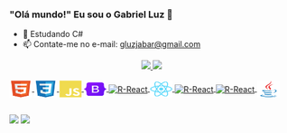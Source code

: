 ### "Olá mundo!" Eu sou o Gabriel Luz 👋


- 🌱 Estudando C#
- 📫 Contate-me no e-mail: gluzjabar@gmail.com

<div align="center">
  <a href="https://github.com/GabrielLJ">
  <img height="180em" src="https://github-readme-stats.vercel.app/api?username=GabrielLJ&show_icons=true&theme=tokyonight&include_all_commits=true&count_private=true"/>
  <img height="180em" src="https://github-readme-stats.vercel.app/api/top-langs/?username=GabrielLJ&layout=compact&langs_count=7&theme=tokyonight"/>
</div>
  
<div style="display: inline_block"><br>
  <img align="center" alt="R-HTML" height="30" width="40" src="https://raw.githubusercontent.com/devicons/devicon/master/icons/html5/html5-original.svg">
  <img align="center" alt="R-CSS" height="30" width="40" src="https://raw.githubusercontent.com/devicons/devicon/master/icons/css3/css3-original.svg">
  <img align="center" alt="R-Js" height="30" width="40" src="https://raw.githubusercontent.com/devicons/devicon/master/icons/javascript/javascript-plain.svg">
  <img align="center" alt="R-Python" height="30" width="40" src="https://raw.githubusercontent.com/devicons/devicon/master/icons/bootstrap/bootstrap-original.svg">
  <img align="center" alt="R-React" height="30" width="40" src="https://cdn.jsdelivr.net/gh/devicons/devicon/icons/tailwindcss/tailwindcss-original-wordmark.svg" />
  <img align="center" alt="R-React" height="30" width="40" src="https://raw.githubusercontent.com/devicons/devicon/master/icons/react/react-original.svg">
  <img align="center" alt="R-React" height="30" width="40" src="https://cdn.jsdelivr.net/gh/devicons/devicon/icons/nodejs/nodejs-original.svg" />
  <img align="center" alt="R-React" height="30" width="40" src="https://cdn.jsdelivr.net/gh/devicons/devicon/icons/csharp/csharp-original.svg" />
  <img align="center" alt="R-Python" height="30" width="40" src="https://raw.githubusercontent.com/devicons/devicon/master/icons/java/java-original.svg">
</div>
  
##

<div> 
<a href = "mailto:gluzjabar@gmail.com.com"><img src="https://img.shields.io/badge/-Gmail-%23333?style=for-the-badge&logo=gmail&logoColor=white" target="_blank"></a>
  <a href="https://www.linkedin.com/in/gabriel-luz-jabar-8659b01b2" target="_blank"><img src="https://img.shields.io/badge/-LinkedIn-%230077B5?style=for-the-badge&logo=linkedin&logoColor=white" target="_blank"></a>  
</div>
  
